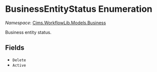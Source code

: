 # BusinessEntityStatus Enumeration 

*Namespace*: [Cims.WorkflowLib.Models.Business](Cims.WorkflowLib.Models.Business.md)

Business entity status.

## Fields 

- `Delete`
- `Active`

